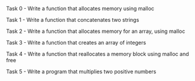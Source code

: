 Task 0 - Write a function that allocates memory using malloc

Task 1 - Write a function that concatenates two strings

Task 2 - Write a function that allocates memory for an array, using malloc

Task 3 - Write a function that creates an array of integers

Task 4 - Write a function that reallocates a memory block using malloc and free

Task 5 - Write a program that multiplies two positive numbers

